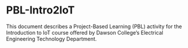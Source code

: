 # PBL-Intro2IoT
This document describes a Project-Based Learning (PBL) activity for the Introduction to IoT course offered by Dawson College’s Electrical Engineering Technology Department.
